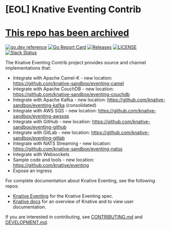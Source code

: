 # [EOL] Knative Eventing Contrib

# [This repo has been archived](https://github.com/knative/community/issues/597)

[![go.dev reference](https://img.shields.io/badge/go.dev-reference-007d9c?logo=go&logoColor=white)](https://pkg.go.dev/github.com/knative/eventing-contrib)
[![Go Report Card](https://goreportcard.com/badge/knative/eventing-contrib)](https://goreportcard.com/report/knative/eventing-contrib)
[![Releases](https://img.shields.io/github/release-pre/knative/eventing-contrib.svg)](https://github.com/knative/eventing-contrib/releases)
[![LICENSE](https://img.shields.io/github/license/knative/eventing-contrib.svg)](https://github.com/knative/eventing-contrib/blob/master/LICENSE)
[![Slack Status](https://img.shields.io/badge/slack-join_chat-white.svg?logo=slack&style=social)](https://knative.slack.com)

The Knative Eventing Contrib project provides source and channel implementations
that:

- Integrate with Apache Camel-K - new location: https://github.com/knative-sandbox/eventing-camel
- Integrate with Apache CouchDB - new location: https://github.com/knative-sandbox/eventing-couchdb
- Integrate with Apache Kafka - new location: https://github.com/knative-sandbox/eventing-kafka (consolidated)
- Integrate with AWS SQS - new location: https://github.com/knative-sandbox/eventing-awssqs
- Integrate with GitHub - new location: https://github.com/knative-sandbox/eventing-github
- Integrate with GitLab - new location: https://github.com/knative-sandbox/eventing-gitlab
- Integrate with NATS Streaming - new location: https://github.com/knative-sandbox/eventing-natss
- Integrate with Websockets
- Sample code and tools - new location: https://github.com/knative/eventing
- Expose an ingress

For complete documentation about Knative Eventing, see the following repos:

- [Knative Eventing](https://www.knative.dev/docs/eventing/) for the Knative
  Eventing spec.
- [Knative docs](https://www.knative.dev/docs/) for an overview of Knative and
  to view user documentation.

If you are interested in contributing, see [CONTRIBUTING.md](./CONTRIBUTING.md)
and [DEVELOPMENT.md](./DEVELOPMENT.md).
